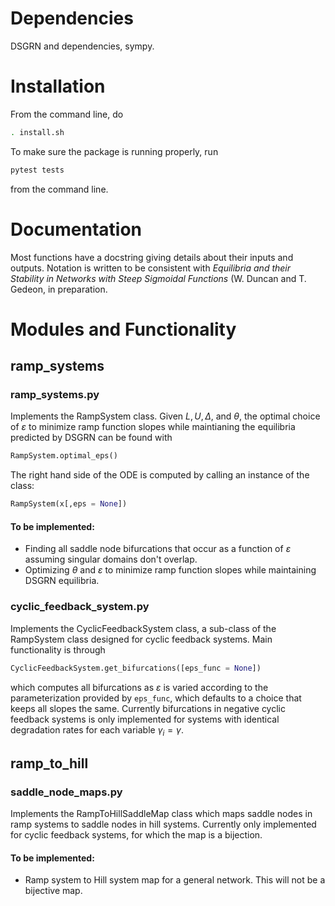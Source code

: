 # Dependencies
DSGRN and dependencies, sympy. 

# Installation
From the command line, do 
```bash
. install.sh
```

To make sure the package is running properly, run
```bash
pytest tests
```
from the command line. 

# Documentation

Most functions have a docstring giving details about their inputs and outputs.
Notation is written to be consistent with *Equilibria and their Stability in Networks
with Steep Sigmoidal Functions* (W. Duncan and T. Gedeon, in preparation.  

# Modules and Functionality

## ramp_systems

### ramp_systems.py

Implements the RampSystem class. Given $L, U, \Delta$, and $\theta$, the optimal choice
of $\varepsilon$ to minimize ramp function slopes while maintianing the equilibria 
predicted by DSGRN can be found with
```python
RampSystem.optimal_eps()
``` 
The right hand side of the ODE is computed by calling an instance of the class:
```python
RampSystem(x[,eps = None])
```

#### To be implemented:

- Finding all saddle node bifurcations that occur as a function of $\varepsilon$
assuming singular domains don't overlap. 
- Optimizing $\theta$ and $\varepsilon$ to minimize ramp function slopes while 
maintaining DSGRN equilibria. 

### cyclic_feedback_system.py

Implements the CyclicFeedbackSystem class, a sub-class of the RampSystem class designed
for cyclic feedback systems. Main functionality is through 
```python
CyclicFeedbackSystem.get_bifurcations([eps_func = None])
```
which computes all bifurcations as $\varepsilon$ is varied according to the parameterization
provided by ```eps_func```, which defaults to a choice that keeps all slopes the same.
Currently bifurcations in negative cyclic feedback systems is only implemented for 
systems with identical degradation rates for each variable $\gamma_i = \gamma$. 

## ramp_to_hill

### saddle_node_maps.py

Implements the RampToHillSaddleMap class which maps saddle nodes in ramp systems
to saddle nodes in hill systems. Currently only implemented for cyclic feedback
systems, for which the map is a bijection. 

#### To be implemented:

- Ramp system to Hill system map for a general network. This will not be a bijective
map. 